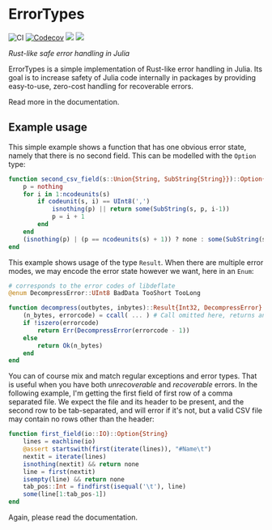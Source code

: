 # ErrorTypes

![CI](https://github.com/jakobnissen/ErrorTypes.jl/workflows/CI/badge.svg)
[![Codecov](https://codecov.io/gh/jakobnissen/ErrorTypes.jl/branch/master/graph/badge.svg)](https://codecov.io/gh/jakobnissen/ErrorTypes.jl)
[![](https://img.shields.io/badge/docs-stable-blue.svg)](https://jakobnissen.github.io/ErrorTypes.jl/stable)
[![](https://img.shields.io/badge/docs-dev-blue.svg)](https://jakobnissen.github.io/ErrorTypes.jl/dev)

_Rust-like safe error handling in Julia_

ErrorTypes is a simple implementation of Rust-like error handling in Julia. Its goal is to increase safety of Julia code internally in packages by providing easy-to-use, zero-cost handling for recoverable errors.

Read more in the documentation.

## Example usage
This simple example shows a function that has one obvious error state, namely that there is no second field. This can be modelled with the `Option` type:
```julia
function second_csv_field(s::Union{String, SubString{String}})::Option{SubString{String}}
    p = nothing
    for i in 1:ncodeunits(s)
        if codeunit(s, i) == UInt8(',')
            isnothing(p) || return some(SubString(s, p, i-1)) 
            p = i + 1
        end
    end
    (isnothing(p) | (p == ncodeunits(s) + 1)) ? none : some(SubString(s, p, ncodeunits(s)))
end
```

This example shows usage of the type `Result`. When there are multiple error modes, we may encode the error state however we want, here in an `Enum`:
```julia
# corresponds to the error codes of libdeflate
@enum DecompressError::UInt8 BadData TooShort TooLong

function decompress(outbytes, inbytes)::Result{Int32, DecompressError}
    (n_bytes, errorcode) = ccall( ... ) # Call omitted here, returns an (Int32, Int32)
    if !iszero(errorcode)
        return Err(DecompressError(errorcode - 1))
    else
        return Ok(n_bytes)
    end
end
```

You can of course mix and match regular exceptions and error types. That is useful when you have both *unrecoverable* and *recoverable* errors. In the following example, I'm getting the first field of first row of a comma separated file. We expect the file and its header to be present, and the second row to be tab-separated, and will error if it's not, but a valid CSV file may contain no rows other than the header:
```julia
function first_field(io::IO)::Option{String}
    lines = eachline(io)
    @assert startswith(first(iterate(lines)), "#Name\t")
    nextit = iterate(lines)
    isnothing(nextit) && return none
    line = first(nextit)
    isempty(line) && return none
    tab_pos::Int = findfirst(isequal('\t'), line)
    some(line[1:tab_pos-1])
end
```

Again, please read the documentation.
